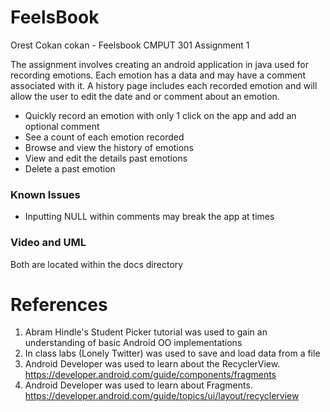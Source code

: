 # FeelsBook
Orest Cokan
cokan - Feelsbook CMPUT 301 Assignment 1

The assignment involves creating an android application in java used for recording emotions. Each emotion has a data and may have a comment associated with it. A history page includes each recorded emotion and will allow the user to edit the date and or comment about an emotion.

- Quickly record an emotion with only 1 click on the app and add an optional comment
- See a count of each emotion recorded
- Browse and view the history of emotions
- View and edit the details past emotions
- Delete a past emotion

### Known Issues
- Inputting NULL within comments may break the app at times

### Video and UML
Both are located within the docs directory

# References
1. Abram Hindle's Student Picker tutorial was used to gain an understanding of basic Android OO implementations
2. In class labs (Lonely Twitter) was used to save and load data from a file
3. Android Developer was used to learn about the RecyclerView. https://developer.android.com/guide/components/fragments
4. Android Developer was used to learn about Fragments. https://developer.android.com/guide/topics/ui/layout/recyclerview


